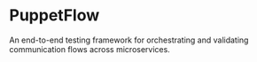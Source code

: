 # PuppetFlow
An end-to-end testing framework for orchestrating and validating communication flows across microservices.
